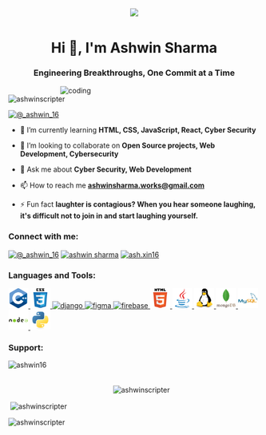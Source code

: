 <h1 align="center">
  <img src="https://github.com/AshwinScripter/AshwinScripter/blob/main/Git_banner.png"/>
</h1>
<h1 align="center">Hi 👋, I'm Ashwin Sharma</h1>
<h3 align="center">Engineering Breakthroughs, One Commit at a Time</h3>
<img align="right" alt="coding" width="400" src="https://camo.githubusercontent.com/c1dcb74cc1c1835b1d716f5051499a2814c683c806b15f04b0eba492863703e9/68747470733a2f2f63646e2e6472696262626c652e636f6d2f75736572732f3733303730332f73637265656e73686f74732f363538313234332f6176656e746f2e676966">

<p align="left"> <img src="https://komarev.com/ghpvc/?username=ashwinscripter&label=Profile%20views&color=0e75b6&style=flat" alt="ashwinscripter" /> </p>

<p align="left"> <a href="https://twitter.com/@_ashwin_16" target="blank"><img src="https://img.shields.io/twitter/follow/@_ashwin_16?logo=twitter&style=for-the-badge" alt="@_ashwin_16" /></a> </p>

- 🌱 I’m currently learning **HTML, CSS, JavaScript, React, Cyber Security**

- 👯 I’m looking to collaborate on **Open Source projects, Web Development, Cybersecurity**

- 💬 Ask me about **Cyber Security, Web Development**

- 📫 How to reach me **ashwinsharma.works@gmail.com**

- ⚡ Fun fact **laughter is contagious? When you hear someone laughing, it's difficult not to join in and start laughing yourself.**

<h3 align="left">Connect with me:</h3>
<p align="left">
<a href="https://twitter.com/@_ashwin_16" target="blank"><img align="center" src="https://raw.githubusercontent.com/rahuldkjain/github-profile-readme-generator/master/src/images/icons/Social/twitter.svg" title="Twitter" alt="@_ashwin_16" height="30" width="40" /></a>
<a href="https://www.linkedin.com/in/ashwin-sharma-4a4b41219/" target="blank"><img align="center" src="https://raw.githubusercontent.com/rahuldkjain/github-profile-readme-generator/master/src/images/icons/Social/linked-in-alt.svg" title="Linkdin" alt="ashwin sharma" height="30" width="40" /></a>
<a href="https://instagram.com/ash.xin16" target="blank"><img align="center" src="https://raw.githubusercontent.com/rahuldkjain/github-profile-readme-generator/master/src/images/icons/Social/instagram.svg" title="Instagram" alt="ash.xin16" height="30" width="40" /></a>
</p>

<h3 align="left">Languages and Tools:</h3>
<p align="left"> <a href="https://www.w3schools.com/cpp/" target="_blank" rel="noreferrer"> <img src="https://raw.githubusercontent.com/devicons/devicon/master/icons/cplusplus/cplusplus-original.svg" title="C++" alt="cplusplus" width="40" height="40"/> </a> <a href="https://www.w3schools.com/css/" target="_blank" rel="noreferrer"> <img src="https://raw.githubusercontent.com/devicons/devicon/master/icons/css3/css3-original-wordmark.svg" title="CSS" alt="css3" width="40" height="40"/> </a> <a href="https://www.djangoproject.com/" target="_blank" rel="noreferrer"> <img src="https://cdn.worldvectorlogo.com/logos/django.svg" title="Django" alt="django" width="40" height="40"/> </a> <a href="https://www.figma.com/" target="_blank" rel="noreferrer"> <img src="https://www.vectorlogo.zone/logos/figma/figma-icon.svg" title="Figma" alt="figma" width="40" height="40"/> </a> <a href="https://firebase.google.com/" target="_blank" rel="noreferrer"> <img src="https://www.vectorlogo.zone/logos/firebase/firebase-icon.svg" title="FireBase" alt="firebase" width="40" height="40"/> </a> <a href="https://www.w3.org/html/" target="_blank" rel="noreferrer"> <img src="https://raw.githubusercontent.com/devicons/devicon/master/icons/html5/html5-original-wordmark.svg" title="Html5" alt="html5" width="40" height="40"/> </a> <a href="https://www.java.com" target="_blank" rel="noreferrer"> <img src="https://raw.githubusercontent.com/devicons/devicon/master/icons/java/java-original.svg" title="Java" alt="java" width="40" height="40"/> </a> <a href="https://www.linux.org/" target="_blank" rel="noreferrer"> <img src="https://raw.githubusercontent.com/devicons/devicon/master/icons/linux/linux-original.svg" title="Linux" alt="linux" width="40" height="40"/> </a> <a href="https://www.mongodb.com/" target="_blank" rel="noreferrer"> <img src="https://raw.githubusercontent.com/devicons/devicon/master/icons/mongodb/mongodb-original-wordmark.svg" title="MongoDB" alt="mongodb" width="40" height="40"/> </a> <a href="https://www.mysql.com/" target="_blank" rel="noreferrer"> <img src="https://raw.githubusercontent.com/devicons/devicon/master/icons/mysql/mysql-original-wordmark.svg" title="MySql" alt="mysql" width="40" height="40"/> </a> <a href="https://nodejs.org" target="_blank" rel="noreferrer"> <img src="https://raw.githubusercontent.com/devicons/devicon/master/icons/nodejs/nodejs-original-wordmark.svg" title="NodeJs" alt="nodejs" width="40" height="40"/> </a> <a href="https://www.python.org" target="_blank" rel="noreferrer"> <img src="https://raw.githubusercontent.com/devicons/devicon/master/icons/python/python-original.svg" title="Python" alt="python" width="40" height="40"/> </a> </p>

<h3 align="left">Support:</h3>
<p><a href="https://www.buymeacoffee.com/ashwin16"> <img align="left" src="https://cdn.buymeacoffee.com/buttons/v2/default-yellow.png" height="50" width="210" title="buymeacoffee" alt="ashwin16" /></a></p><br><br>

<p><img align="center" src="https://github-readme-stats.vercel.app/api/top-langs?username=ashwinscripter&show_icons=true&locale=en&layout=compact" alt="ashwinscripter" /></p>

<p>&nbsp;<img align="center" src="https://github-readme-stats.vercel.app/api?username=ashwinscripter&show_icons=true&locale=en" alt="ashwinscripter" /></p>

<p><img align="center" src="https://github-readme-streak-stats.herokuapp.com/?user=ashwinscripter&" alt="ashwinscripter" /></p>
